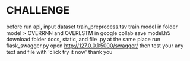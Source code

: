 # CHALLENGE

before run api, input dataset train_preprocess.tsv
train model in folder model > OVERRNN and OVERLSTM in google collab 
save model.h5 
download folder docs, static, and file .py at the same place
run flask_swagger.py 
open http://127.0.0.1:5000/swagger/
then test your any text and file with 'click try it now'
thank you
